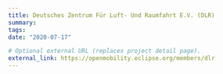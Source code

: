 ```yaml
---
title: Deutsches Zentrum Für Luft- Und Raumfahrt E.V. (DLR)
summary:
tags:
date: "2020-07-17"

# Optional external URL (replaces project detail page).
external_link: https://openmobility.eclipse.org/members/dlr
---
```


